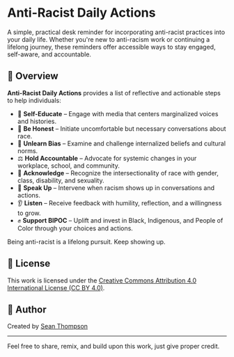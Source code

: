 # Anti-Racist Daily Actions

A simple, practical desk reminder for incorporating anti-racist practices into your daily life. Whether you're new to anti-racism work or continuing a lifelong journey, these reminders offer accessible ways to stay engaged, self-aware, and accountable.

## 📄 Overview

**Anti-Racist Daily Actions** provides a list of reflective and actionable steps to help individuals:

- 🌱 **Self-Educate** – Engage with media that centers marginalized voices and histories.
- 💬 **Be Honest** – Initiate uncomfortable but necessary conversations about race.
- 🧠 **Unlearn Bias** – Examine and challenge internalized beliefs and cultural norms.
- ⚖️ **Hold Accountable** – Advocate for systemic changes in your workplace, school, and community.
- 🧩 **Acknowledge** – Recognize the intersectionality of race with gender, class, disability, and sexuality.
- 📢 **Speak Up** – Intervene when racism shows up in conversations and actions.
- 👂 **Listen** – Receive feedback with humility, reflection, and a willingness to grow.
- ✊ **Support BIPOC** – Uplift and invest in Black, Indigenous, and People of Color through your choices and actions.

Being anti-racist is a lifelong pursuit. Keep showing up.

## 🔗 License

This work is licensed under the [Creative Commons Attribution 4.0 International License (CC BY 4.0)](https://creativecommons.org/licenses/by/4.0/?ref=chooser-v1).

## 👤 Author

Created by [Sean Thompson](https://seanthompson.dev/)

---

Feel free to share, remix, and build upon this work, just give proper credit.
